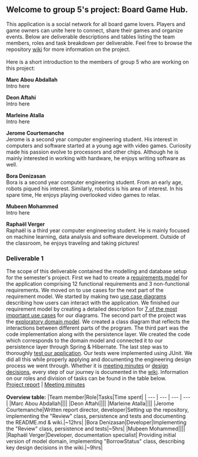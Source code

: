 ## Welcome to group 5's project: Board Game Hub.
This application is a social network for all board game lovers. Players and game owners can unite here to connect, share their games and organize events. Below are deliverable descriptions and tables listing the team members, roles and task breakdown per deliverable. Feel free to browse the repository [wiki](https://github.com/McGill-ECSE321-Winter2025/Group-5/wiki) for more information on the project.\
\
Here is a short introduction to the members of group 5 who are working on this project:

**Marc Abou Abdallah**\
Intro here

**Deon Aftahi**\
Intro here

**Marleine Atalla**\
Intro here

**Jerome Courtemanche**\
Jerome is a second year computer engineering student. His interest in computers and software started at a young age with video games. Curiosity made his passion evolve to processors and other chips. Although he is mainly interested in working with hardware, he enjoys writing software as well.

**Bora Denizasan**\
Bora is a second year computer engineering student. From an early age, robots piqued his interest. Similarly, robotics is his area of interest. In his spare time, He enjoys playing overlooked video games to relax.

**Mubeen Mohammed**\
Intro here

**Raphaël Verger**\
Raphaël is a third year computer engineering student. He is mainly focused on machine learning, data analysis and software development. Outside of the classroom, he enjoys traveling and taking pictures!

### Deliverable 1
The scope of this deliverable contained the modelling and database setup for the semester's project. First we had to create a [requirements model](https://github.com/McGill-ECSE321-Winter2025/Group-5/wiki/Requirements) for the application comprising 12 functional requirements and 3 non-functional requirements. We moved on to use cases for the next part of the requirement model. We started by making two [use case diagrams](https://github.com/McGill-ECSE321-Winter2025/Group-5/wiki/Use-Case-Diagrams) describing how users can interact with the application. We finished our requirement model by creating a detailed description for [7 of the most important use cases](https://github.com/McGill-ECSE321-Winter2025/Group-5/wiki/Use-Cases) for our diagrams. The second part of the project was the [exploratory domain model](https://github.com/McGill-ECSE321-Winter2025/Group-5/wiki/Class-Diagram). We created a class diagram that reflects the interactions between different parts of the program. The third part was the code implementation along with the persistence layer. We created the code which corresponds to the domain model and connected it to our persistence layer through Spring & Hibernate. The last step was to thoroughly [test our application](https://github.com/McGill-ECSE321-Winter2025/Group-5/wiki/Testing-Documentation). Our tests were implemented using JUnit. We did all this while properly applying and documenting the engineering design process we went through. Whether it is [meeting minutes](https://github.com/McGill-ECSE321-Winter2025/Group-5/wiki/Meeting-minutes) or [design decisions](https://github.com/McGill-ECSE321-Winter2025/Group-5/wiki/Project-Report), every step of our journey is documented in the [wiki](https://github.com/McGill-ECSE321-Winter2025/Group-5/wiki). Information on our roles and division of tasks can be found in the table below.\
[Project report](https://github.com/McGill-ECSE321-Winter2025/Group-5/wiki/Project-Report)  |  [Meeting minutes](https://github.com/McGill-ECSE321-Winter2025/Group-5/wiki/Meeting-minutes)\
\
**Overview table:**
|Team member|Role|Tasks|Time spent|
| --- | --- | --- | --- |
|Marc Abou Abdallah||||
|Deon Aftahi||||
|Marleine Atalla||||
|Jerome Courtemanche|Written report director, developer|Setting up the repository, implementing the "Review" class, persistence and tests and documenting the README.md & wiki.|~12hrs|
|Bora Denizasan|Developer|Implementing the "Review" class, persistence and tests|~5hrs|
|Mubeen Mohammed||||
|Raphaël Verger|Developer, documentation specialist| Providing initial version of model domain, implementing "BorrowStatus" class, describing key design decisions in the wiki.|~9hrs|
